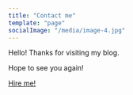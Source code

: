 ```yaml
---
title: "Contact me"
template: "page"
socialImage: "/media/image-4.jpg"
---
```

Hello! Thanks for visiting my blog.

Hope to see you again!


[Hire me!](https://forms.gle/JVtY6PD8QteMdorY9)
